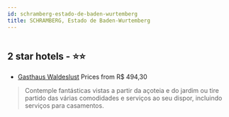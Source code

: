 ```yaml
---
id: schramberg-estado-de-baden-wurtemberg
title: SCHRAMBERG, Estado de Baden-Wurtemberg
---
```


<center><img src="https://i.travelapi.com/hotels/42000000/41940000/41936900/41936814/e81ae1b7_z.jpg" alt="" /></center>


##  2 star hotels - ⭐️⭐️

-    [Gasthaus Waldeslust](https://us.hurb.com/hotels/schramberg/gasthaus-waldeslust-HT-BSPR?cmp=18055) Prices from R$ 494,30
   > Contemple fantásticas vistas a partir da açoteia e do jardim ou tire partido das várias comodidades e serviços ao seu dispor, incluindo serviços para casamentos.
